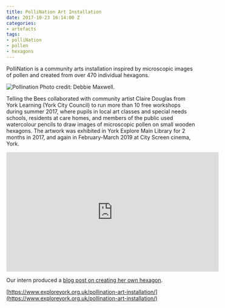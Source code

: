 ```yaml
---
title: PolliNation Art Installation
date: 2017-10-23 16:14:00 Z
categories:
- artefacts
tags:
- polliNation
- pollen
- hexagons
---
```


PolliNation is a community arts installation inspired by microscopic images of pollen and created from over 470 individual hexagons.

![Pollination](/uploads/polliNation%201.jpg)
Photo credit: Debbie Maxwell.

Telling the Bees collaborated with community artist Claire Douglas from York Learning (York City Council) to run more than 10 free workshops during summer 2017, where pupils in local art classes and special needs schools, residents at care homes, and members of the public used watercolour pencils to draw images of microscopic pollen on small wooden hexagons. The artwork was exhibited in York Explore Main Library for 2 months in 2017, and again in February-March 2019 at City Screen cinema, York.

<iframe width="560" height="315" src="https://www.youtube.com/embed/Cuy4jebpuzA" frameborder="0" allow="accelerometer; autoplay; encrypted-media; gyroscope; picture-in-picture" allowfullscreen></iframe>

Our intern produced a [blog post on creating her own hexagon](https://www.tellingthebees.buzz/news/2017/09/05/pollination-workshop-post-from-project-intern.html).

[https://www.exploreyork.org.uk/pollination-art-installation/](https://www.exploreyork.org.uk/pollination-art-installation/)

